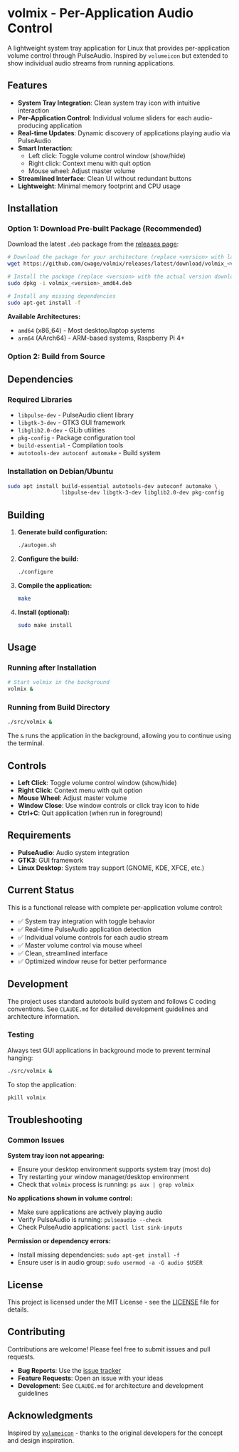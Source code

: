 # volmix - Per-Application Audio Control

A lightweight system tray application for Linux that provides per-application volume control through PulseAudio. Inspired by `volumeicon` but extended to show individual audio streams from running applications.

## Features

- **System Tray Integration**: Clean system tray icon with intuitive interaction
- **Per-Application Control**: Individual volume sliders for each audio-producing application
- **Real-time Updates**: Dynamic discovery of applications playing audio via PulseAudio
- **Smart Interaction**: 
  - Left click: Toggle volume control window (show/hide)
  - Right click: Context menu with quit option
  - Mouse wheel: Adjust master volume
- **Streamlined Interface**: Clean UI without redundant buttons
- **Lightweight**: Minimal memory footprint and CPU usage

## Installation

### Option 1: Download Pre-built Package (Recommended)

Download the latest `.deb` package from the [releases page](https://github.com/cwage/volmix/releases):

```bash
# Download the package for your architecture (replace <version> with latest release version)
wget https://github.com/cwage/volmix/releases/latest/download/volmix_<version>_amd64.deb

# Install the package (replace <version> with the actual version downloaded)
sudo dpkg -i volmix_<version>_amd64.deb

# Install any missing dependencies
sudo apt-get install -f
```

**Available Architectures:**
- `amd64` (x86_64) - Most desktop/laptop systems
- `arm64` (AArch64) - ARM-based systems, Raspberry Pi 4+

### Option 2: Build from Source

## Dependencies

### Required Libraries
- `libpulse-dev` - PulseAudio client library
- `libgtk-3-dev` - GTK3 GUI framework  
- `libglib2.0-dev` - GLib utilities
- `pkg-config` - Package configuration tool
- `build-essential` - Compilation tools
- `autotools-dev autoconf automake` - Build system

### Installation on Debian/Ubuntu
```bash
sudo apt install build-essential autotools-dev autoconf automake \
                 libpulse-dev libgtk-3-dev libglib2.0-dev pkg-config
```

## Building

1. **Generate build configuration:**
   ```bash
   ./autogen.sh
   ```

2. **Configure the build:**
   ```bash
   ./configure
   ```

3. **Compile the application:**
   ```bash
   make
   ```

4. **Install (optional):**
   ```bash
   sudo make install
   ```

## Usage

### Running after Installation
```bash
# Start volmix in the background
volmix &
```

### Running from Build Directory
```bash
./src/volmix &
```

The `&` runs the application in the background, allowing you to continue using the terminal.

## Controls

- **Left Click**: Toggle volume control window (show/hide)
- **Right Click**: Context menu with quit option  
- **Mouse Wheel**: Adjust master volume
- **Window Close**: Use window controls or click tray icon to hide
- **Ctrl+C**: Quit application (when run in foreground)

## Requirements

- **PulseAudio**: Audio system integration
- **GTK3**: GUI framework  
- **Linux Desktop**: System tray support (GNOME, KDE, XFCE, etc.)

## Current Status

This is a functional release with complete per-application volume control:

- ✅ System tray integration with toggle behavior
- ✅ Real-time PulseAudio application detection
- ✅ Individual volume controls for each audio stream
- ✅ Master volume control via mouse wheel
- ✅ Clean, streamlined interface
- ✅ Optimized window reuse for better performance

## Development

The project uses standard autotools build system and follows C coding conventions. See `CLAUDE.md` for detailed development guidelines and architecture information.

### Testing

Always test GUI applications in background mode to prevent terminal hanging:
```bash
./src/volmix &
```

To stop the application:
```bash
pkill volmix
```

## Troubleshooting

### Common Issues

**System tray icon not appearing:**
- Ensure your desktop environment supports system tray (most do)
- Try restarting your window manager/desktop environment
- Check that `volmix` process is running: `ps aux | grep volmix`

**No applications shown in volume control:**
- Make sure applications are actively playing audio
- Verify PulseAudio is running: `pulseaudio --check`
- Check PulseAudio applications: `pactl list sink-inputs`

**Permission or dependency errors:**
- Install missing dependencies: `sudo apt-get install -f`
- Ensure user is in audio group: `sudo usermod -a -G audio $USER`

## License

This project is licensed under the MIT License - see the [LICENSE](LICENSE) file for details.

## Contributing

Contributions are welcome! Please feel free to submit issues and pull requests.

- **Bug Reports**: Use the [issue tracker](https://github.com/cwage/volmix/issues)
- **Feature Requests**: Open an issue with your ideas
- **Development**: See `CLAUDE.md` for architecture and development guidelines

## Acknowledgments

Inspired by [`volumeicon`](https://github.com/Maato/volumeicon) - thanks to the original developers for the concept and design inspiration.
